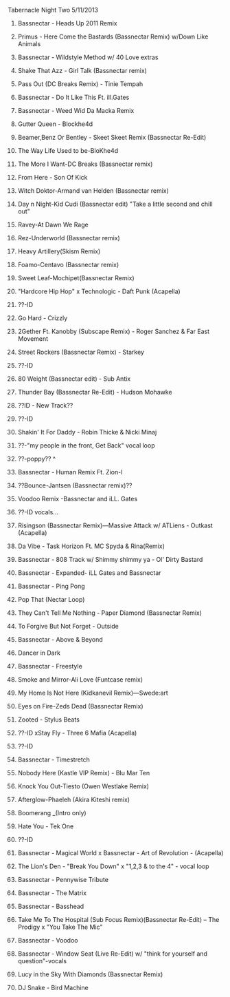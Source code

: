 Tabernacle Night Two 5/11/2013

  1. Bassnectar - Heads Up 2011 Remix

  2. Primus - Here Come the Bastards (Bassnectar Remix) w/Down Like Animals 

  3. Bassnectar - Wildstyle Method w/ 40 Love extras

  4. Shake That Azz - Girl Talk (Bassnectar remix)

  5. Pass Out (DC Breaks Remix) - Tinie Tempah

  6. Bassnectar - Do It Like This Ft. ill.Gates

  7. Bassnectar - Weed Wid Da Macka Remix

  8. Gutter Queen - Blockhe4d

  9. Beamer,Benz Or Bentley - Skeet Skeet Remix (Bassnectar Re-Edit)

  10. The Way Life Used to be-BloKhe4d

  11. The More I Want-DC Breaks (Bassnectar remix)

  12. From Here - Son Of Kick

  13. Witch Doktor-Armand van Helden (Bassnectar remix)

  14. Day n Night-Kid Cudi (Bassnectar edit) "Take a little second and chill out"

  15. Ravey-At Dawn We Rage

  16. Rez-Underworld (Bassnectar remix)

  17. Heavy Artillery(Skism Remix)

  18. Foamo-Centavo (Bassnectar remix)

  19. Sweet Leaf-Mochipet(Bassnectar Remix)

  20. "Hardcore Hip Hop" x Technologic - Daft Punk (Acapella)

  21. ??-ID

  22. Go Hard - Crizzly

  23. 2Gether Ft. Kanobby (Subscape Remix) - Roger Sanchez & Far East Movement 

  24. Street Rockers (Bassnectar Remix) - Starkey

  25. ??-ID

  26. 80 Weight (Bassnectar edit) - Sub Antix

  27. Thunder Bay (Bassnectar Re-Edit) - Hudson Mohawke

  28. ??ID - New Track?? 

  29. ??-ID

  30. Shakin' It For Daddy - Robin Thicke & Nicki Minaj

  31. ??-"my people in the front, Get Back" vocal loop 

  32. ??-poppy?? ^

  33. Bassnectar - Human Remix Ft. Zion-I

  34. ??Bounce-Jantsen (Bassnectar remix)??

  35. Voodoo Remix -Bassnectar and iLL. Gates

  36. ??-ID vocals...

  37. Risingson (Bassnectar Remix)—Massive Attack w/ ATLiens - Outkast (Acapella)

  38. Da Vibe - Task Horizon Ft. MC Spyda & Rina(Remix) 

  39. Bassnectar - 808 Track w/ Shimmy shimmy ya - Ol' Dirty Bastard

  40. Bassnectar - Expanded- iLL Gates and Bassnectar 

  41. Bassnectar - Ping Pong

  42. Pop That (Nectar Loop)

  43. They Can't Tell Me Nothing - Paper Diamond (Bassnectar Remix)

  44. To Forgive But Not Forget - Outside

  45. Bassnectar - Above & Beyond

  46. Dancer in Dark

  47. Bassnectar - Freestyle 

  48. Smoke and Mirror-Ali Love (Funtcase remix)

  49. My Home Is Not Here (Kidkanevil Remix)—Swede:art

  50. Eyes on Fire-Zeds Dead (Bassnectar Remix)

  51. Zooted - Stylus Beats

  52. ??-ID xStay Fly - Three 6 Mafia (Acapella)

  53. ??-ID

  54. Bassnectar - Timestretch

  55. Nobody Here (Kastle VIP Remix) - Blu Mar Ten

  56. Knock You Out-Tiesto (Owen Westlake Remix)

  57. Afterglow-Phaeleh (Akira Kiteshi remix)

  58. Boomerang _(Intro only)

  59. Hate You - Tek One

  60. ??-ID

  61. Bassnectar - Magical World x Bassnectar - Art of Revolution - (Acapella)

  62. The Lion's Den - "Break You Down" x "1,2,3 & to the 4" \- vocal loop

  63. Bassnectar - Pennywise Tribute

  64. Bassnectar - The Matrix

  65. Bassnectar - Basshead

  66. Take Me To The Hospital (Sub Focus Remix)(Bassnectar Re-Edit) – The Prodigy x "You Take The Mic"

  67. Bassnectar - Voodoo 

  68. Bassnectar - Window Seat (Live Re-Edit) w/ "think for yourself and question"-vocals 

  69. Lucy in the Sky With Diamonds (Bassnectar Remix)

  70. DJ Snake - Bird Machine

